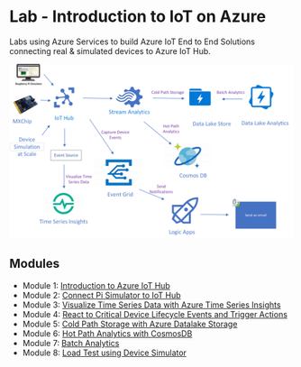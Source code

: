 # Lab - Introduction to IoT on Azure

Labs using Azure Services to build Azure IoT End to End Solutions connecting real & simulated devices to Azure IoT Hub.

![Imported Script](./media/lab-header.png "Header Image")

## Modules

* Module 1: [Introduction to Azure IoT Hub](./01-iot-hub/iot-hub.md)
* Module 2: [Connect Pi Simulator to IoT Hub](./02-device-simulator/device-simulator.md)
* Module 3: [Visualize Time Series Data with Azure Time Series Insights](./03-time-series-insights/time-series-insights.md)
* Module 4: [React to Critical Device Lifecycle Events and Trigger Actions](./04-event-grid/event-grid.md)
* Module 5: [Cold Path Storage with Azure Datalake Storage](./05-datalake-storeage/datalake-storeage.md)
* Module 6: [Hot Path Analytics with CosmosDB](./06-cosmos-db/cosmos-db.md)
* Module 7: [Batch Analytics](./07-datalake-analytics/datalake-analytics.md)
* Module 8: [Load Test using Device Simulator](08-load-test-with-device-simulator/load-test-with-device-simulator.md)